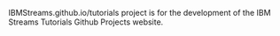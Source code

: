 IBMStreams.github.io/tutorials project is for the development of the IBM Streams Tutorials Github Projects website.
